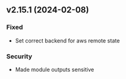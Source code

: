 ## v2.15.1 (2024-02-08)
### Fixed
* Set correct backend for aws remote state
### Security
* Made module outputs sensitive